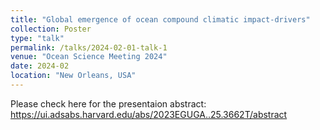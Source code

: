 ```yaml
---
title: "Global emergence of ocean compound climatic impact-drivers"
collection: Poster
type: "talk"
permalink: /talks/2024-02-01-talk-1
venue: "Ocean Science Meeting 2024"
date: 2024-02
location: "New Orleans, USA"
---
```


Please check here for the presentaion abstract: https://ui.adsabs.harvard.edu/abs/2023EGUGA..25.3662T/abstract
